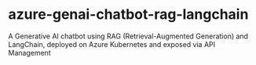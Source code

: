 # azure-genai-chatbot-rag-langchain
A Generative AI chatbot using RAG (Retrieval-Augmented Generation) and LangChain, deployed on Azure Kubernetes and exposed via API Management
